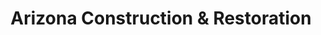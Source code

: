 ---
title: "Arizona Construction & Restoration"
url: /phoenix/arizona-construction-and-restoration/
shop: bathroom
---